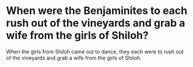 # When were the Benjaminites to each rush out of the vineyards and grab a wife from the girls of Shiloh?

When the girls from Shiloh came out to dance, they each were to rush out of the vineyards and grab a wife from the girls of Shiloh.
